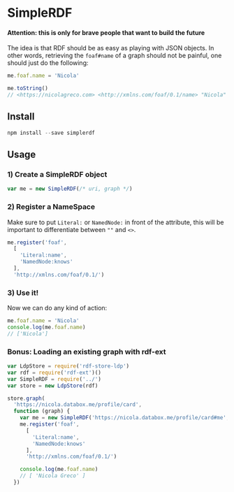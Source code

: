 # SimpleRDF

#### Attention: this is only for brave people that want to build the future

The idea is that RDF should be as easy as playing with JSON objects. In other words, retrieving the `foaf#name` of a graph should not be painful, one should just do the following:

```javascript
me.foaf.name = 'Nicola'

me.toString()
// <https://nicolagreco.com> <http://xmlns.com/foaf/0.1/name> "Nicola" .

```

## Install

```javascript
npm install --save simplerdf
```

## Usage

### 1) Create a SimpleRDF object

```javascript
var me = new SimpleRDF(/* uri, graph */)
```

### 2) Register a NameSpace

Make sure to put `Literal:` or `NamedNode:` in front of the attribute, this will be important to differentiate between `""` and `<>`.

```javascript
me.register('foaf',
  [
    'Literal:name',
    'NamedNode:knows'
  ],
  'http://xmlns.com/foaf/0.1/')
```

### 3) Use it!

Now we can do any kind of action:

```javascript
me.foaf.name = 'Nicola'
console.log(me.foaf.name)
// ['Nicola']
```

### Bonus: Loading an existing graph with rdf-ext
```javascript
var LdpStore = require('rdf-store-ldp')
var rdf = require('rdf-ext')()
var SimpleRDF = require('../')
var store = new LdpStore(rdf)

store.graph(
  'https://nicola.databox.me/profile/card',
  function (graph) {
    var me = new SimpleRDF('https://nicola.databox.me/profile/card#me', graph)
    me.register('foaf',
      [
        'Literal:name',
        'NamedNode:knows'
      ],
      'http://xmlns.com/foaf/0.1/')

    console.log(me.foaf.name)
    // [ 'Nicola Greco' ]
  })
```